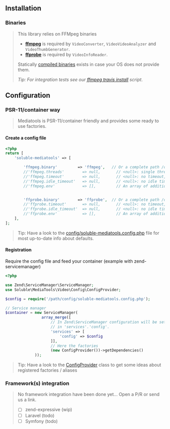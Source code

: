 ## Installation

### Binaries 

> This library relies on FFMpeg binaries 
>
> - **[ffmpeg](https://ffmpeg.org/ffmpeg.html)** is required by `VideoConverter`, `VideoVideoAnalyzer` and `VideoThumbGenerator`.
> - **[ffprobe](https://ffmpeg.org/ffprobe.html)** is required by `VideoInfoReader`.
>  
> Statically [compiled binaries](https://ffmpeg.org/download.html) exists in case your OS does not provide them.
>
> *Tip: For integration tests see our [ffmpeg travis install](https://github.com/soluble-io/soluble-mediatools/blob/master/.travis/travis-install-ffmpeg.sh) script*. 


## Configuration

### PSR-11/container way 

> Mediatools is PSR-11/container friendly and provides some ready to use factories.

#### Create a config file  

```php
<?php 
return [
    'soluble-mediatools' => [

        'ffmpeg.binary'         => 'ffmpeg',   // Or a complete path /opt/local/ffmpeg/bin/ffmpeg
        //'ffmpeg.threads'        => null,       // <null>: single thread; <0>: number of cores, <1+>: number of threads
        //'ffmpeg.timeout'        => null,       // <null>: no timeout, <number>: number of seconds before timing-out
        //'ffmpeg.idle_timeout'   => null,       // <null>: no idle timeout, <number>: number of seconds of inactivity before timing-out
        //'ffmpeg.env'            => [],         // An array of additional env vars to set when running the ffmpeg conversion process


        'ffprobe.binary'        => 'ffprobe',  // Or a complete path /opt/local/ffmpeg/bin/ffprobe
        //'ffprobe.timeout'       => null,       // <null>: no timeout, <number>: number of seconds before timing-out
        //'ffprobe.idle_timeout'  => null,       // <null>: no idle timeout, <number>: number of seconds of inactivity before timing-out
        //'ffprobe.env'           => [],         // An array of additional env vars to set when running the ffprobe
    ],
];
```

> Tip: Have a look to the [config/soluble-mediatools.config.php](https://github.com/soluble-io/soluble-mediatools/blob/master/config/soluble-mediatools.config.php) file
> for most up-to-date info about defaults.

#### Registration 
 
Require the config file and feed your container (example with zend-servicemanager)  
 
```php
<?php 

use Zend\ServiceManager\ServiceManager;
use Soluble\MediaTools\Video\Config\ConfigProvider;

$config = require('/path/config/soluble-mediatools.config.php');

// Service manager
$container = new ServiceManager(
                array_merge([
                    // In Zend\ServiceManager configuration will be set
                    // in 'services'.'config'. 
                    'services' => [
                        'config' => $config
                    ]],
                    // Here the factories
                    (new ConfigProvider())->getDependencies()
             ));

```

> Tip: Have a look to the [ConfigProvider](https://github.com/soluble-io/soluble-mediatools/blob/master/src/Video/Config/ConfigProvider.php) class
> to get some ideas about registered factories / aliases


### Framework(s) integration

> No framework integration have been done yet... Open a P/R or send us a link.
>
> - [ ] zend-expressive (wip) 
> - [ ] Laravel (todo)
> - [ ] Symfony (todo)
>

